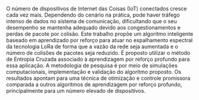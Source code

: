 O número de dispositivos de Internet das Coisas (IoT) conectados cresce cada vez mais. Dependendo do cenário na prática, pode haver tráfego intenso de dados no sistema de comunicação, dificultando que o seu desempenho  se mantenha adequado devido aos congestionamentos e perdas de pacote por colisão. Este trabalho propõe um algoritmo inteligente baseado em aprendizado por reforço para atuar no espalhamento espectral da tecnologia LoRa de forma que a vazão da rede seja aumentada e o número de colisões de pacotes seja reduzido. É proposto utilizar o método de Entropia Cruzada associado à aprendizagem por reforço profundo para essa aplicação. A metodologia de pesquisa é por meio de simulações computacionais, implementação e validação do algoritmo proposto. Os resultados apontam para uma técnica de otimização e controle promissora comparada a outros algoritmos de aprendizagem por reforço profundo, principalmente para um número elevado de dispositivos.

